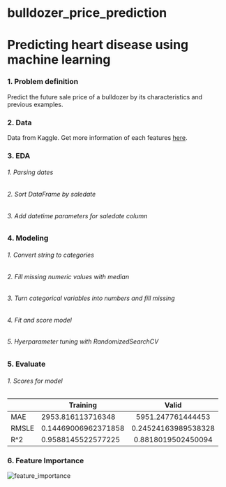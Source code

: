 # bulldozer_price_prediction
# Predicting heart disease using machine learning

### 1. Problem definition

Predict the future sale price of a bulldozer by its characteristics and previous examples.

### 2. Data

Data from Kaggle.
Get more information of each features [here](https://www.kaggle.com/c/bluebook-for-bulldozers/data).

### 3. EDA

###### 1. Parsing dates

###### 2. Sort DataFrame by saledate

###### 3. Add datetime parameters for saledate column

### 4. Modeling
 
###### 1. Convert string to categories

###### 2. Fill missing numeric values with median

###### 3. Turn categorical variables into numbers and fill missing

###### 4. Fit and score model

###### 5. Hyerparameter tuning with RandomizedSearchCV

### 5. Evaluate

###### 1. Scores for model
|       |      Training     |       Valid       |
|-------|-------------------|:-----------------:|
| MAE   |2953.816113716348  |5951.247761444453  |
| RMSLE |0.14469006962371858|0.24524163989538328|
| R^2   |0.9588145522577225 |0.8818019502450094 |

### 6. Feature Importance
![feature_importance](https://github.com/bay1020/bulldozer_price_prediction/blob/main/features.png)
